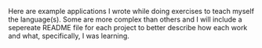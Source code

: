 Here are example applications I wrote while doing exercises to teach myself the language(s).  Some are more complex than others and I will include a sepereate README file for each project to better describe how each work and what, specifically, I was learning.
